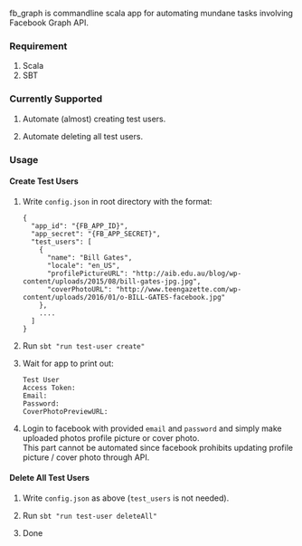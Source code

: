 fb_graph is commandline scala app for automating mundane tasks involving Facebook Graph API.

### Requirement
1. Scala
2. SBT

### Currently Supported
1. Automate (almost) creating test users. 

2. Automate deleting all test users.

### Usage

#### Create Test Users
1. Write `config.json` in root directory with the format:
    ```
    {
      "app_id": "{FB_APP_ID}",
      "app_secret": "{FB_APP_SECRET}",
      "test_users": [
        {
          "name": "Bill Gates",
          "locale": "en_US",
          "profilePictureURL": "http://aib.edu.au/blog/wp-content/uploads/2015/08/bill-gates-jpg.jpg",
          "coverPhotoURL": "http://www.teengazette.com/wp-content/uploads/2016/01/o-BILL-GATES-facebook.jpg"
        },
        ....
      ]
    }
    ```

2. Run `sbt "run test-user create"`

3. Wait for app to print out:
    ```
    Test User
    Access Token: 
    Email: 
    Password: 
    CoverPhotoPreviewURL: 
    ```

4. Login to facebook with provided `email` and `password` and simply make uploaded photos profile picture or cover photo.   
This part cannot be automated since facebook prohibits updating profile picture / cover photo through API.


#### Delete All Test Users
1. Write `config.json` as above (`test_users` is not needed).

2. Run `sbt "run test-user deleteAll"`

3. Done